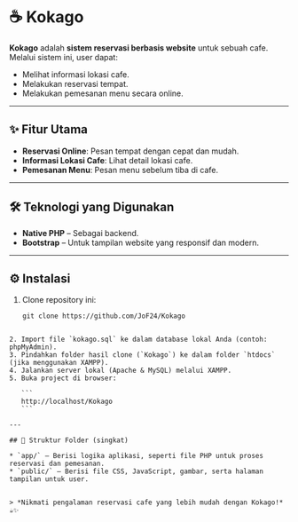 # ☕ Kokago

**Kokago** adalah **sistem reservasi berbasis website** untuk sebuah cafe.  
Melalui sistem ini, user dapat:
- Melihat informasi lokasi cafe.
- Melakukan reservasi tempat.
- Melakukan pemesanan menu secara online.

---

## ✨ Fitur Utama
- **Reservasi Online**: Pesan tempat dengan cepat dan mudah.
- **Informasi Lokasi Cafe**: Lihat detail lokasi cafe.
- **Pemesanan Menu**: Pesan menu sebelum tiba di cafe.

---

## 🛠️ Teknologi yang Digunakan
- **Native PHP** – Sebagai backend.
- **Bootstrap** – Untuk tampilan website yang responsif dan modern.

---

## ⚙️ Instalasi

1. Clone repository ini:
   ````
   git clone https://github.com/JoF24/Kokago
````

2. Import file `kokago.sql` ke dalam database lokal Anda (contoh: phpMyAdmin).
3. Pindahkan folder hasil clone (`Kokago`) ke dalam folder `htdocs` (jika menggunakan XAMPP).
4. Jalankan server lokal (Apache & MySQL) melalui XAMPP.
5. Buka project di browser:

   ```
   http://localhost/Kokago
   ```

---

## 📂 Struktur Folder (singkat)

* `app/` – Berisi logika aplikasi, seperti file PHP untuk proses reservasi dan pemesanan.
* `public/` – Berisi file CSS, JavaScript, gambar, serta halaman tampilan untuk user.


> *Nikmati pengalaman reservasi cafe yang lebih mudah dengan Kokago!* ☕✨
